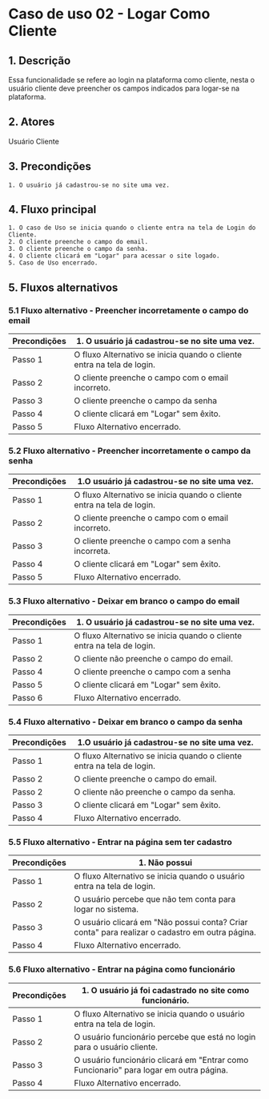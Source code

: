 # Caso de uso 02 - Logar Como Cliente

## 1. Descrição
Essa funcionalidade se refere ao login na plataforma como cliente, nesta o usuário cliente deve preencher os campos indicados para logar-se na plataforma.

## 2. Atores
Usuário Cliente

## 3. Precondições


	1. O usuário já cadastrou-se no site uma vez.
 
## 4. Fluxo principal

    1. O caso de Uso se inicia quando o cliente entra na tela de Login do Cliente.
    2. O cliente preenche o campo do email.
    3. O cliente preenche o campo da senha.
    4. O cliente clicará em "Logar" para acessar o site logado.
    5. Caso de Uso encerrado.

## 5. Fluxos alternativos

### 5.1 Fluxo alternativo - Preencher incorretamente o campo do email

| **Precondições**  |1. O usuário já cadastrou-se no site uma vez. |
| --- | --- |
|  Passo 1          | O fluxo Alternativo se inicia quando o cliente entra na tela de login. |
|  Passo 2          | O cliente preenche o campo com o email incorreto. |
|  Passo 3          |   O cliente preenche o campo da senha|
|  Passo 4          | O cliente clicará em "Logar"  sem êxito. |
|  Passo 5          | Fluxo Alternativo encerrado. |

### 5.2 Fluxo alternativo - Preencher incorretamente o campo da senha

| **Precondições**  |1.O usuário já cadastrou-se no site uma vez. |
| --- | --- |
|  Passo 1          | O fluxo Alternativo se inicia quando o cliente entra na tela de login. |
|  Passo 2          | O cliente preenche o campo com o email incorreto. |
|  Passo 3          | O cliente preenche o campo com a senha incorreta. |
|  Passo 4          | O cliente clicará em "Logar"  sem êxito. |
|  Passo 5          | Fluxo Alternativo encerrado. |

### 5.3 Fluxo alternativo - Deixar em branco o campo do email

| **Precondições**  |1. O usuário já cadastrou-se no site uma vez. |
| --- | --- |
|  Passo 1          | O fluxo Alternativo se inicia quando o cliente entra na tela de login. |
|  Passo 2          | O cliente não preenche o campo do email. |
|  Passo 4          | O cliente preenche o campo com a senha   |
|  Passo 5          | O cliente clicará em "Logar"  sem êxito. |
|  Passo 6          | Fluxo Alternativo encerrado. |

### 5.4 Fluxo alternativo - Deixar em branco o campo da senha

| **Precondições**  |1.O usuário já cadastrou-se no site uma vez. |
| --- | --- |
|  Passo 1          | O fluxo Alternativo se inicia quando o cliente entra na tela de login. |
|  Passo 2          | O cliente preenche o campo do email. |
|  Passo 2          | O cliente não preenche o campo da senha. |
|  Passo 3          | O cliente clicará em "Logar"  sem êxito. |
|  Passo 4          | Fluxo Alternativo encerrado. |

### 5.5 Fluxo alternativo - Entrar na página sem ter cadastro

| **Precondições**  |1. Não possui |
| --- | --- |
|  Passo 1          | O fluxo Alternativo se inicia quando o usuário entra na tela de login. |
|  Passo 2          | O usuário percebe que não tem conta para logar no sistema. |
|  Passo 3          | O usuário clicará em "Não possui conta? Criar conta" para realizar o cadastro em outra página. |
|  Passo 4          | Fluxo Alternativo encerrado. |

### 5.6 Fluxo alternativo - Entrar na página como funcionário

| **Precondições**  |1. O usuário já foi cadastrado no site como funcionário. |
| --- | --- |
|  Passo 1          | O fluxo Alternativo se inicia quando o usuário entra na tela de login. |
|  Passo 2          | O usuário funcionário percebe que está no login para o usuário cliente. |
|  Passo 3          | O usuário funcionário clicará em "Entrar como Funcionario" para logar em outra página. |
|  Passo 4          | Fluxo Alternativo encerrado. |


